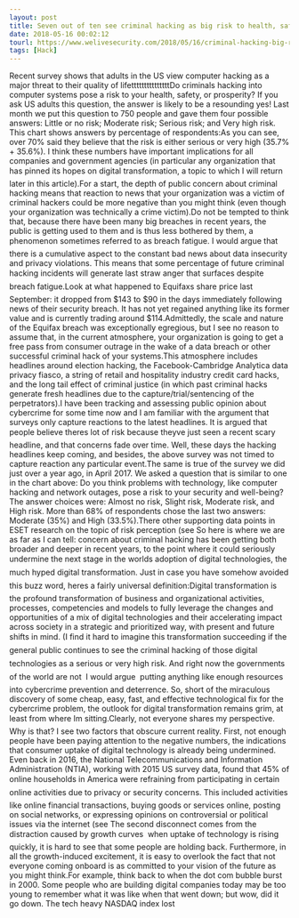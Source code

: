```yaml
---
layout: post
title: Seven out of ten see criminal hacking as big risk to health, safety, prosperity
date: 2018-05-16 00:02:12
tourl: https://www.welivesecurity.com/2018/05/16/criminal-hacking-big-risk-health-safety-prosperity/
tags: [Hack]
---
```

Recent survey shows that adults in the US view computer hacking as a major threat to their quality of lifetttttttttttttttDo criminals hacking into computer systems pose a risk to your health, safety, or prosperity? If you ask US adults this question, the answer is likely to be a resounding yes! Last month we put this question to 750 people and gave them four possible answers: Little or no risk; Moderate risk; Serious risk; and Very high risk. This chart shows answers by percentage of respondents:As you can see, over 70% said they believe that the risk is either serious or very high (35.7% + 35.6%). I think these numbers have important implications for all companies and government agencies (in particular any organization that has pinned its hopes on digital transformation, a topic to which I will return later in this article).For a start, the depth of public concern about criminal hacking means that reaction to news that your organization was a victim of criminal hackers could be more negative than you might think (even though your organization was technically a crime victim).Do not be tempted to think that, because there have been many big breaches in recent years, the public is getting used to them and is thus less bothered by them, a phenomenon sometimes referred to as breach fatigue. I would argue that there is a cumulative aspect to the constant bad news about data insecurity and privacy violations. This means that some percentage of future criminal hacking incidents will generate last straw anger that surfaces despite breach fatigue.Look at what happened to Equifaxs share price last September: it dropped from $143 to $90 in the days immediately following news of their security breach. It has not yet regained anything like its former value and is currently trading around $114.Admittedly, the scale and nature of the Equifax breach was exceptionally egregious, but I see no reason to assume that, in the current atmosphere, your organization is going to get a free pass from consumer outrage in the wake of a data breach or other successful criminal hack of your systems.This atmosphere includes headlines around election hacking, the Facebook-Cambridge Analytica data privacy fiasco, a string of retail and hospitality industry credit card hacks, and the long tail effect of criminal justice (in which past criminal hacks generate fresh headlines due to the capture/trial/sentencing of the perpetrators).I have been tracking and assessing public opinion about cybercrime for some time now and I am familiar with the argument that surveys only capture reactions to the latest headlines. It is argued that people believe theres lot of risk because theyve just seen a recent scary headline, and that concerns fade over time. Well, these days the hacking headlines keep coming, and besides, the above survey was not timed to capture reaction any particular event.The same is true of the survey we did just over a year ago, in April 2017. We asked a question that is similar to one in the chart above: Do you think problems with technology, like computer hacking and network outages, pose a risk to your security and well-being? The answer choices were: Almost no risk, Slight risk, Moderate risk, and High risk. More than 68% of respondents chose the last two answers: Moderate (35%) and High (33.5%).There other supporting data points in ESET research on the topic of risk perception (see So here is where we are as far as I can tell: concern about criminal hacking has been getting both broader and deeper in recent years, to the point where it could seriously undermine the next stage in the worlds adoption of digital technologies, the much hyped digital transformation. Just in case you have somehow avoided this buzz word, heres a fairly universal definition:Digital transformation is the profound transformation of business and organizational activities, processes, competencies and models to fully leverage the changes and opportunities of a mix of digital technologies and their accelerating impact across society in a strategic and prioritized way, with present and future shifts in mind. (I find it hard to imagine this transformation succeeding if the general public continues to see the criminal hacking of those digital technologies as a serious or very high risk. And right now the governments of the world are not  I would argue  putting anything like enough resources into cybercrime prevention and deterrence. So, short of the miraculous discovery of some cheap, easy, fast, and effective technological fix for the cybercrime problem, the outlook for digital transformation remains grim, at least from where Im sitting.Clearly, not everyone shares my perspective. Why is that? I see two factors that obscure current reality. First, not enough people have been paying attention to the negative numbers, the indications that consumer uptake of digital technology is already being undermined. Even back in 2016, the National Telecommunications and Information Administration (NTIA), working with 2015 US survey data, found that 45% of online households in America were refraining from participating in certain online activities due to privacy or security concerns. This included activities like online financial transactions, buying goods or services online, posting on social networks, or expressing opinions on controversial or political issues via the internet (see The second disconnect comes from the distraction caused by growth curves  when uptake of technology is rising quickly, it is hard to see that some people are holding back. Furthermore, in all the growth-induced excitement, it is easy to overlook the fact that not everyone coming onboard is as committed to your vision of the future as you might think.For example, think back to when the dot com bubble burst in 2000. Some people who are building digital companies today may be too young to remember what it was like when that went down; but wow, did it go down. The tech heavy NASDAQ index lost 